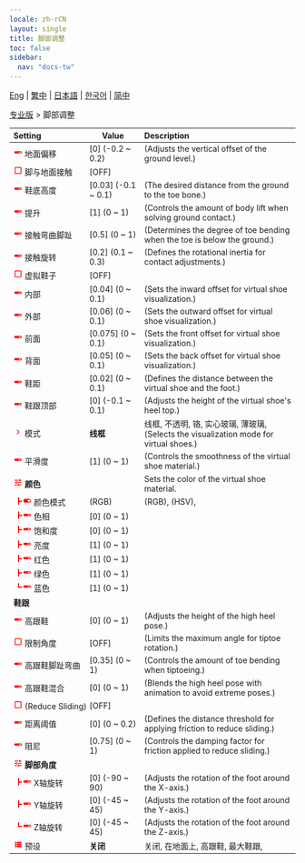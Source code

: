 ```yaml
---
locale: zh-rCN
layout: single
title: 脚部调整
toc: false
sidebar:
  nav: "docs-tw"
---
```

[Eng](/dancexr/menu/2025.4/actor/feet_adjustment) | [繁中](/tw/dancexr/menu/2025.4/actor/feet_adjustment) | [日本語](/jp/dancexr/menu/2025.4/actor/feet_adjustment) | [한국어](/kr/dancexr/menu/2025.4/actor/feet_adjustment) | [简中](/zh/dancexr/menu/2025.4/actor/feet_adjustment)

[专业版](../menu#专业版) > 脚部调整



| Setting | Value | Description |
| :--- | --- | :--- |
|<nobr><img src="/images/icon/ic_slider.png" alt="slider icon"/> 地面偏移</nobr>| [0] (-0.2 ~ 0.2) | (Adjusts the vertical offset of the ground level.)
|<nobr><img src="/images/icon/ic_check_off.png" alt="check off icon"/> 脚与地面接触</nobr>| [OFF] | 
|<nobr><img src="/images/icon/ic_slider.png" alt="slider icon"/> 鞋底高度</nobr>| [0.03] (-0.1 ~ 0.1) | (The desired distance from the ground to the toe bone.)
|<nobr><img src="/images/icon/ic_slider.png" alt="slider icon"/> 提升</nobr>| [1] (0 ~ 1) | (Controls the amount of body lift when solving ground contact.)
|<nobr><img src="/images/icon/ic_slider.png" alt="slider icon"/> 接触弯曲脚趾</nobr>| [0.5] (0 ~ 1) | (Determines the degree of toe bending when the toe is below the ground.)
|<nobr><img src="/images/icon/ic_slider.png" alt="slider icon"/> 接触旋转</nobr>| [0.2] (0.1 ~ 0.3) | (Defines the rotational inertia for contact adjustments.)
|<nobr><img src="/images/icon/ic_check_off.png" alt="check off icon"/> 虚拟鞋子</nobr>| [OFF] | 
|<nobr><img src="/images/icon/ic_slider.png" alt="slider icon"/> 内部</nobr>| [0.04] (0 ~ 0.1) | (Sets the inward offset for virtual shoe visualization.)
|<nobr><img src="/images/icon/ic_slider.png" alt="slider icon"/> 外部</nobr>| [0.06] (0 ~ 0.1) | (Sets the outward offset for virtual shoe visualization.)
|<nobr><img src="/images/icon/ic_slider.png" alt="slider icon"/> 前面</nobr>| [0.075] (0 ~ 0.1) | (Sets the front offset for virtual shoe visualization.)
|<nobr><img src="/images/icon/ic_slider.png" alt="slider icon"/> 背面</nobr>| [0.05] (0 ~ 0.1) | (Sets the back offset for virtual shoe visualization.)
|<nobr><img src="/images/icon/ic_slider.png" alt="slider icon"/> 鞋距</nobr>| [0.02] (0 ~ 0.1) | (Defines the distance between the virtual shoe and the foot.)
|<nobr><img src="/images/icon/ic_slider.png" alt="slider icon"/> 鞋跟顶部</nobr>| [0] (-0.1 ~ 0.1) | (Adjusts the height of the virtual shoe's heel top.)
|<nobr><img src="/images/icon/ic_chevron.png" alt="chevron icon"/> 模式</nobr>| **线框** | 线框, 不透明, 铬, 实心玻璃, 薄玻璃, <br/>(Selects the visualization mode for virtual shoes.) |
|<nobr><img src="/images/icon/ic_slider.png" alt="slider icon"/> 平滑度</nobr>| [1] (0 ~ 1) | (Controls the smoothness of the virtual shoe material.)
|<nobr><img src="/images/icon/ic_tune.png" alt="tune icon"/> <b>颜色</b></nobr>| | Sets the color of the virtual shoe material.
|<nobr><img src="/images/icon/ic_line_t.png"/><img src="/images/icon/ic_toggle_on.png" alt="toggle on icon"/> 颜色模式</nobr>| (RGB) | (RGB), (HSV), 
|<nobr><img src="/images/icon/ic_line_t.png"/><img src="/images/icon/ic_slider.png" alt="slider icon"/> 色相</nobr>| [0] (0 ~ 1) | 
|<nobr><img src="/images/icon/ic_line_t.png"/><img src="/images/icon/ic_slider.png" alt="slider icon"/> 饱和度</nobr>| [0] (0 ~ 1) | 
|<nobr><img src="/images/icon/ic_line_t.png"/><img src="/images/icon/ic_slider.png" alt="slider icon"/> 亮度</nobr>| [1] (0 ~ 1) | 
|<nobr><img src="/images/icon/ic_line_t.png"/><img src="/images/icon/ic_slider.png" alt="slider icon"/> 红色</nobr>| [1] (0 ~ 1) | 
|<nobr><img src="/images/icon/ic_line_t.png"/><img src="/images/icon/ic_slider.png" alt="slider icon"/> 绿色</nobr>| [1] (0 ~ 1) | 
|<nobr><img src="/images/icon/ic_line_l.png"/><img src="/images/icon/ic_slider.png" alt="slider icon"/> 蓝色</nobr>| [1] (0 ~ 1) | 
|<nobr> <b>鞋跟</b></nobr>|| 
|<nobr><img src="/images/icon/ic_slider.png" alt="slider icon"/> 高跟鞋</nobr>| [0] (0 ~ 1) | (Adjusts the height of the high heel pose.)
|<nobr><img src="/images/icon/ic_check_off.png" alt="check off icon"/> 限制角度</nobr>| [OFF] | (Limits the maximum angle for tiptoe rotation.)
|<nobr><img src="/images/icon/ic_slider.png" alt="slider icon"/> 高跟鞋脚趾弯曲</nobr>| [0.35] (0 ~ 1) | (Controls the amount of toe bending when tiptoeing.)
|<nobr><img src="/images/icon/ic_slider.png" alt="slider icon"/> 高跟鞋混合</nobr>| [0] (0 ~ 1) | (Blends the high heel pose with animation to avoid extreme poses.)
|<nobr><img src="/images/icon/ic_check_off.png" alt="check off icon"/> (Reduce Sliding)</nobr>| [OFF] | 
|<nobr><img src="/images/icon/ic_slider.png" alt="slider icon"/> 距离阈值</nobr>| [0] (0 ~ 0.2) | (Defines the distance threshold for applying friction to reduce sliding.)
|<nobr><img src="/images/icon/ic_slider.png" alt="slider icon"/> 阻尼</nobr>| [0.75] (0 ~ 1) | (Controls the damping factor for friction applied to reduce sliding.)
|<nobr><img src="/images/icon/ic_tune.png" alt="tune icon"/> <b>脚部角度</b></nobr>| | 
|<nobr><img src="/images/icon/ic_line_t.png"/><img src="/images/icon/ic_slider.png" alt="slider icon"/> X轴旋转</nobr>| [0] (-90 ~ 90) | (Adjusts the rotation of the foot around the X-axis.)
|<nobr><img src="/images/icon/ic_line_t.png"/><img src="/images/icon/ic_slider.png" alt="slider icon"/> Y轴旋转</nobr>| [0] (-45 ~ 45) | (Adjusts the rotation of the foot around the Y-axis.)
|<nobr><img src="/images/icon/ic_line_l.png"/><img src="/images/icon/ic_slider.png" alt="slider icon"/> Z轴旋转</nobr>| [0] (-45 ~ 45) | (Adjusts the rotation of the foot around the Z-axis.)
|<nobr><img src="/images/icon/ic_list.png" alt="list icon"/> 预设</nobr>| **关闭** | 关闭, 在地面上, 高跟鞋, 最大鞋跟,  |
